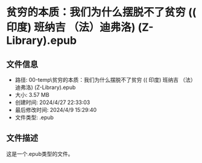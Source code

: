﻿# 贫穷的本质：我们为什么摆脱不了贫穷 (( 印度) 班纳吉  （法）迪弗洛) (Z-Library).epub

## 文件信息
- 路径: 00-temp\贫穷的本质：我们为什么摆脱不了贫穷 (( 印度) 班纳吉  （法）迪弗洛) (Z-Library).epub
- 大小: 3.57 MB
- 创建时间: 2024/4/27 22:33:03
- 最后修改时间: 2024/4/9 15:29:40
- 文件类型: .epub

## 文件描述
这是一个.epub类型的文件。

